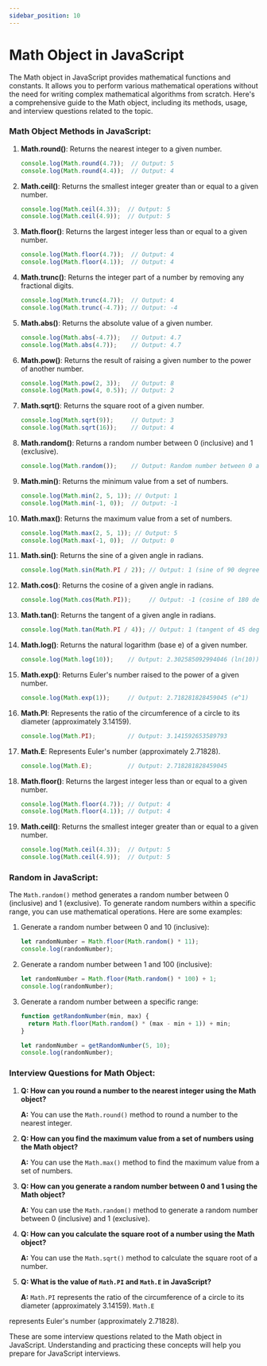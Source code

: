 ```yaml
---
sidebar_position: 10
---
```


# Math Object in JavaScript

The Math object in JavaScript provides mathematical functions and constants. It allows you to perform various mathematical operations without the need for writing complex mathematical algorithms from scratch. Here's a comprehensive guide to the Math object, including its methods, usage, and interview questions related to the topic.

### Math Object Methods in JavaScript:

1. **Math.round()**: Returns the nearest integer to a given number.

   ```javascript
   console.log(Math.round(4.7));  // Output: 5
   console.log(Math.round(4.4));  // Output: 4
   ```

2. **Math.ceil()**: Returns the smallest integer greater than or equal to a given number.

   ```javascript
   console.log(Math.ceil(4.3));  // Output: 5
   console.log(Math.ceil(4.9));  // Output: 5
   ```

3. **Math.floor()**: Returns the largest integer less than or equal to a given number.

   ```javascript
   console.log(Math.floor(4.7));  // Output: 4
   console.log(Math.floor(4.1));  // Output: 4
   ```

4. **Math.trunc()**: Returns the integer part of a number by removing any fractional digits.

   ```javascript
   console.log(Math.trunc(4.7));  // Output: 4
   console.log(Math.trunc(-4.7)); // Output: -4
   ```

5. **Math.abs()**: Returns the absolute value of a given number.

   ```javascript
   console.log(Math.abs(-4.7));   // Output: 4.7
   console.log(Math.abs(4.7));    // Output: 4.7
   ```

6. **Math.pow()**: Returns the result of raising a given number to the power of another number.

   ```javascript
   console.log(Math.pow(2, 3));   // Output: 8
   console.log(Math.pow(4, 0.5)); // Output: 2
   ```

7. **Math.sqrt()**: Returns the square root of a given number.

   ```javascript
   console.log(Math.sqrt(9));     // Output: 3
   console.log(Math.sqrt(16));    // Output: 4
   ```

8. **Math.random()**: Returns a random number between 0 (inclusive) and 1 (exclusive).
   
   ```javascript
   console.log(Math.random());    // Output: Random number between 0 and 1
   ```

9. **Math.min()**: Returns the minimum value from a set of numbers.

   ```javascript
   console.log(Math.min(2, 5, 1)); // Output: 1
   console.log(Math.min(-1, 0));  // Output: -1
   ```

10. **Math.max()**: Returns the maximum value from a set of numbers.

    ```javascript
    console.log(Math.max(2, 5, 1)); // Output: 5
    console.log(Math.max(-1, 0));  // Output: 0
    ```

11. **Math.sin()**: Returns the sine of a given angle in radians.
    
    ```javascript
    console.log(Math.sin(Math.PI / 2)); // Output: 1 (sine of 90 degrees)
    ```

12. **Math.cos()**: Returns the cosine of a given angle in radians.
    
    ```javascript
    console.log(Math.cos(Math.PI));     // Output: -1 (cosine of 180 degrees)
    ```

13. **Math.tan()**: Returns the tangent of a given angle in radians.
    
    ```javascript
    console.log(Math.tan(Math.PI / 4)); // Output: 1 (tangent of 45 degrees)
    ```

14. **Math.log()**: Returns the natural logarithm (base e) of a given number.
    
    ```javascript
    console.log(Math.log(10));    // Output: 2.302585092994046 (ln(10))
    ```

15. **Math.exp()**: Returns Euler's number raised to the power of a given number.
    
    ```javascript
    console.log(Math.exp(1));     // Output: 2.718281828459045 (e^1)
    ```

16. **Math.PI**: Represents the ratio of the circumference of a circle to its diameter (approximately 3.14159).
    
    ```javascript
    console.log(Math.PI);         // Output: 3.141592653589793
    ```

17. **Math.E**: Represents Euler's number (approximately 2.71828).
    
    ```javascript
    console.log(Math.E);          // Output: 2.718281828459045
    ```

18. **Math.floor()**: Returns the largest integer less than or equal to a given number.

    ```javascript
    console.log(Math.floor(4.7)); // Output: 4
    console.log(Math.floor(4.1)); // Output: 4
    ```

19. **Math.ceil()**: Returns the smallest integer greater than or equal to a given number.

    ```javascript
    console.log(Math.ceil(4.3));  // Output: 5
    console.log(Math.ceil(4.9));  // Output: 5
    ```

### Random in JavaScript:

The `Math.random()` method generates a random number between 0 (inclusive) and 1 (exclusive). To generate random numbers within a specific range, you can use mathematical operations. Here are some examples:

1. Generate a random number between 0 and 10 (inclusive):

   ```javascript
   let randomNumber = Math.floor(Math.random() * 11);
   console.log(randomNumber);
   ```

2. Generate a random number between 1 and 100 (inclusive):

   ```javascript
   let randomNumber = Math.floor(Math.random() * 100) + 1;
   console.log(randomNumber);
   ```

3. Generate a random number between a specific range:

   ```javascript
   function getRandomNumber(min, max) {
     return Math.floor(Math.random() * (max - min + 1)) + min;
   }
   
   let randomNumber = getRandomNumber(5, 10);
   console.log(randomNumber);
   ```

### Interview Questions for Math Object:

1. **Q: How can you round a number to the nearest integer using the Math object?**
   
   **A:** You can use the `Math.round()` method to round a number to the nearest integer.

2. **Q: How can you find the maximum value from a set of numbers using the Math object?**
  
   **A:** You can use the `Math.max()` method to find the maximum value from a set of numbers.

3. **Q: How can you generate a random number between 0 and 1 using the Math object?**
   
   **A:** You can use the `Math.random()` method to generate a random number between 0 (inclusive) and 1 (exclusive).

4. **Q: How can you calculate the square root of a number using the Math object?**
   
   **A:** You can use the `Math.sqrt()` method to calculate the square root of a number.

5. **Q: What is the value of `Math.PI` and `Math.E` in JavaScript?**
   
   **A:** `Math.PI` represents the ratio of the circumference of a circle to its diameter (approximately 3.14159). `Math.E`

 represents Euler's number (approximately 2.71828).

These are some interview questions related to the Math object in JavaScript. Understanding and practicing these concepts will help you prepare for JavaScript interviews.